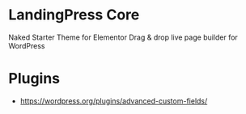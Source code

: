 # LandingPress Core

Naked Starter Theme for Elementor Drag &amp; drop live page builder for WordPress

# Plugins

- https://wordpress.org/plugins/advanced-custom-fields/
